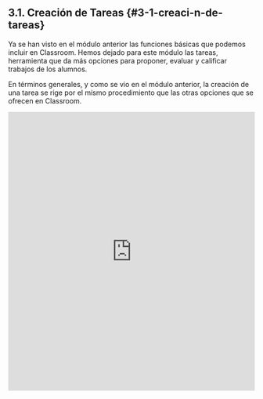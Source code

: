 ## 3.1\. Creación de Tareas {#3-1-creaci-n-de-tareas}

Ya se han visto en el módulo anterior las funciones básicas que podemos incluir en  Classroom. Hemos dejado para este módulo las tareas,  herramienta que da más opciones para proponer, evaluar y calificar trabajos de los alumnos.

En términos generales, y como se vio en el módulo anterior, la creación de una tarea se rige por el mismo procedimiento que las otras opciones que se ofrecen en Classroom.

<iframe src="https://docs.google.com/presentation/d/e/2PACX-1vT3gSIHCPVnZgwWGqGhdtetY1FuwdJ3e2DQ_xTe7AcQ9uAVp6NXdqdCEDziFU7NWcBEBKQQN-Wl4lmg/embed?start=false&loop=false&delayms=3000" frameborder="0" width="100%" height="569" allowfullscreen="true" mozallowfullscreen="true" webkitallowfullscreen="true"></iframe>
